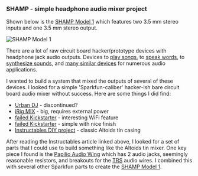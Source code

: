 ### SHAMP - simple headphone audio mixer project

Shown below is the [SHAMP Model 1](https://github.com/cjdaly/shamp/wiki/Model-1) which features two 3.5 mm stereo inputs and one 3.5 mm stereo output.

![SHAMP Model 1](https://github.com/cjdaly/shamp/wiki/images/shamp-finishing-2.JPG)

There are a lot of raw circuit board hacker/prototype devices with headphone jack audio outputs.
Devices to [play songs](https://www.sparkfun.com/products/11029),
to [speak words](https://www.sparkfun.com/products/11711),
to [synthesize sounds](https://www.sparkfun.com/products/10587),
and [many similar devices](https://github.com/cjdaly/shamp/wiki/SimpleAudioParts) for numerous audio applications.

I wanted to build a system that mixed the outputs of several of these devices.
I looked for a simple 'Sparkfun-caliber' hacker-ish bare circuit board audio mixer without success.
Here are some things I did find:

* [Urban DJ](http://www.cratekings.com/urban-dj-portable-mixtape-cassette-mixer/) - discontinued?
* [iRig MIX](http://www.ikmultimedia.com/products/irigmix/) - big, requires external power
* [failed Kickstarter](https://www.kickstarter.com/projects/132274466/wi-fi-audio-mixer-control-with-smartphones-and-tab) - interesting WiFi feature
* [failed Kickstarter](https://www.kickstarter.com/projects/pepperdecks/pepperdecks-djoclate-ii-pocket-size-music-mixer-0) - simple with nice finish
* [Instructables DIY project](http://www.instructables.com/id/Altoids-Tin-18-Stereo-Mixer/?ALLSTEPS) - classic Altoids tin casing

After reading the Instructables article linked above,
I looked for a set of parts that I could use to build something like the Altoids tin mixer.
One key piece I found is the [Papilio Audio Wing](https://www.sparkfun.com/products/11568) which has 2 audio jacks,
seemingly reasonable resistors, and breakouts for the [TRS](http://en.wikipedia.org/wiki/Phone_connector_(audio)) audio wires.
I combined this with several other Sparkfun parts to create the [SHAMP Model 1](https://github.com/cjdaly/shamp/wiki/Model-1).

